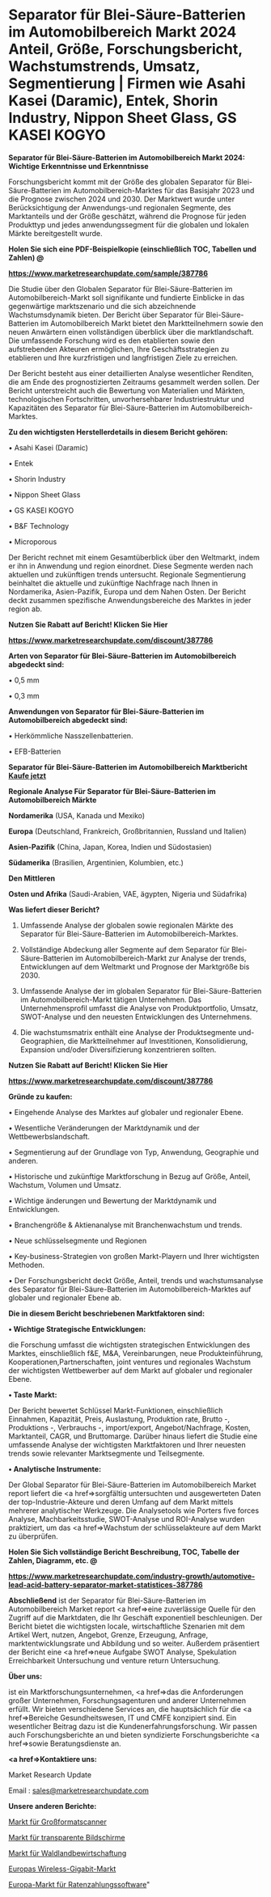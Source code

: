 # Separator für Blei-Säure-Batterien im Automobilbereich Markt 2024 Anteil, Größe, Forschungsbericht, Wachstumstrends, Umsatz, Segmentierung | Firmen wie Asahi Kasei (Daramic), Entek, Shorin Industry, Nippon Sheet Glass, GS KASEI KOGYO

<strong>Separator für Blei-Säure-Batterien im Automobilbereich Markt 2024: Wichtige Erkenntnisse und Erkenntnisse</strong>

Forschungsbericht kommt mit der Größe des globalen Separator für Blei-Säure-Batterien im Automobilbereich-Marktes für das Basisjahr 2023 und die Prognose zwischen 2024 und 2030. Der Marktwert wurde unter Berücksichtigung der Anwendungs-und regionalen Segmente, des Marktanteils und der Größe geschätzt, während die Prognose für jeden Produkttyp und jedes anwendungssegment für die globalen und lokalen Märkte bereitgestellt wurde.



<strong>Holen Sie sich eine PDF-Beispielkopie (einschließlich TOC, Tabellen und Zahlen) @
</strong>

<strong><a href=https://www.marketresearchupdate.com/sample/387786>

<strong>https://www.marketresearchupdate.com/sample/387786</u></font></a></strong></strong>

Die Studie über den Globalen Separator für Blei-Säure-Batterien im Automobilbereich-Markt soll signifikante und fundierte Einblicke in das gegenwärtige marktszenario und die sich abzeichnende Wachstumsdynamik bieten. Der Bericht über Separator für Blei-Säure-Batterien im Automobilbereich Markt bietet den Marktteilnehmern sowie den neuen Anwärtern einen vollständigen überblick über die marktlandschaft. Die umfassende Forschung wird es den etablierten sowie den aufstrebenden Akteuren ermöglichen, Ihre Geschäftsstrategien zu etablieren und Ihre kurzfristigen und langfristigen Ziele zu erreichen.

Der Bericht besteht aus einer detaillierten Analyse wesentlicher Renditen, die am Ende des prognostizierten Zeitraums gesammelt werden sollen. Der Bericht unterstreicht auch die Bewertung von Materialien und Märkten, technologischen Fortschritten, unvorhersehbarer Industriestruktur und Kapazitäten des Separator für Blei-Säure-Batterien im Automobilbereich-Marktes.



<strong>Zu den wichtigsten Herstellerdetails in diesem Bericht gehören:</strong>

• Asahi Kasei (Daramic)

• Entek

• Shorin Industry

• Nippon Sheet Glass

• GS KASEI KOGYO

• B&F Technology

• Microporous

Der Bericht rechnet mit einem Gesamtüberblick über den Weltmarkt, indem er ihn in Anwendung und region einordnet. Diese Segmente werden nach aktuellen und zukünftigen trends untersucht. Regionale Segmentierung beinhaltet die aktuelle und zukünftige Nachfrage nach Ihnen in Nordamerika, Asien-Pazifik, Europa und dem Nahen Osten. Der Bericht deckt zusammen spezifische Anwendungsbereiche des Marktes in jeder region ab.



<strong>Nutzen Sie Rabatt auf Bericht! Klicken Sie Hier
</strong>

<strong><a href=https://www.marketresearchupdate.com/discount/387786>https://www.marketresearchupdate.com/discount/387786</b></u></font></strong></a>



<strong>Arten von Separator für Blei-Säure-Batterien im Automobilbereich abgedeckt sind:</strong>

• 0,5 mm

• 0,3 mm



<strong>Anwendungen von Separator für Blei-Säure-Batterien im Automobilbereich abgedeckt sind:</strong>

• Herkömmliche Nasszellenbatterien.

• EFB-Batterien



<strong>Separator für Blei-Säure-Batterien im Automobilbereich Marktbericht <a href=https://www.marketresearchupdate.com/buynow/387786>Kaufe jetzt</a></strong>



<strong>Regionale Analyse Für Separator für Blei-Säure-Batterien im Automobilbereich Märkte</strong>



<strong>Nordamerika</strong> (USA, Kanada und Mexiko)



<strong>Europa</strong> (Deutschland, Frankreich, Großbritannien, Russland und Italien)



<strong>Asien-Pazifik</strong> (China, Japan, Korea, Indien und Südostasien)



<strong>Südamerika</strong> (Brasilien, Argentinien, Kolumbien, etc.)



<strong>Den Mittleren</strong> 

<strong>Osten und Afrika</strong> (Saudi-Arabien, VAE, ägypten, Nigeria und Südafrika)



<strong>Was liefert dieser Bericht?</strong>

1. Umfassende Analyse der globalen sowie regionalen Märkte des Separator für Blei-Säure-Batterien im Automobilbereich-Marktes.

2. Vollständige Abdeckung aller Segmente auf dem Separator für Blei-Säure-Batterien im Automobilbereich-Markt zur Analyse der trends, Entwicklungen auf dem Weltmarkt und Prognose der Marktgröße bis 2030.

3. Umfassende Analyse der im globalen Separator für Blei-Säure-Batterien im Automobilbereich-Markt tätigen Unternehmen. Das Unternehmensprofil umfasst die Analyse von Produktportfolio, Umsatz, SWOT-Analyse und den neuesten Entwicklungen des Unternehmens.

4. Die wachstumsmatrix enthält eine Analyse der Produktsegmente und-Geographien, die Marktteilnehmer auf Investitionen, Konsolidierung, Expansion und/oder Diversifizierung konzentrieren sollten.



<strong>Nutzen Sie Rabatt auf Bericht! Klicken Sie Hier
</strong>

<strong><a href=https://www.marketresearchupdate.com/discount/387786>https://www.marketresearchupdate.com/discount/387786</b></u></font></strong></a>



<strong>Gründe zu kaufen:</strong>

• Eingehende Analyse des Marktes auf globaler und regionaler Ebene.

• Wesentliche Veränderungen der Marktdynamik und der Wettbewerbslandschaft.

• Segmentierung auf der Grundlage von Typ, Anwendung, Geographie und anderen.

• Historische und zukünftige Marktforschung in Bezug auf Größe, Anteil, Wachstum, Volumen und Umsatz.

• Wichtige änderungen und Bewertung der Marktdynamik und Entwicklungen.

• Branchengröße &amp; Aktienanalyse mit Branchenwachstum und trends.

• Neue schlüsselsegmente und Regionen

• Key-business-Strategien von großen Markt-Playern und Ihrer wichtigsten Methoden.

• Der Forschungsbericht deckt Größe, Anteil, trends und wachstumsanalyse des Separator für Blei-Säure-Batterien im Automobilbereich-Marktes auf globaler und regionaler Ebene ab.



<strong>Die in diesem Bericht beschriebenen Marktfaktoren sind:</strong>



<strong>• Wichtige Strategische Entwicklungen:</strong>

die Forschung umfasst die wichtigsten strategischen Entwicklungen des Marktes, einschließlich f&amp;E, M&amp;A, Vereinbarungen, neue Produkteinführung, Kooperationen,Partnerschaften, joint ventures und regionales Wachstum der wichtigsten Wettbewerber auf dem Markt auf globaler und regionaler Ebene.



<strong>• Taste Markt:</strong>

Der Bericht bewertet Schlüssel Markt-Funktionen, einschließlich Einnahmen, Kapazität, Preis, Auslastung, Produktion rate, Brutto -, Produktions -, Verbrauchs -, import/export, Angebot/Nachfrage, Kosten, Marktanteil, CAGR, und Bruttomarge. Darüber hinaus liefert die Studie eine umfassende Analyse der wichtigsten Marktfaktoren und Ihrer neuesten trends sowie relevanter Marktsegmente und Teilsegmente.



<strong>• Analytische Instrumente:</strong>

Der Global Separator für Blei-Säure-Batterien im Automobilbereich Market report liefert die <a href=>sorgf</a>ältig untersuchten und ausgewerteten Daten der top-Industrie-Akteure und deren Umfang auf dem Markt mittels mehrerer analytischer Werkzeuge. Die Analysetools wie Porters five forces Analyse, Machbarkeitsstudie, SWOT-Analyse und ROI-Analyse wurden praktiziert, um das <a href=>Wachstum</a> der schlüsselakteure auf dem Markt zu überprüfen.



<strong>Holen Sie Sich vollständige Bericht Beschreibung, TOC, Tabelle der Zahlen, Diagramm, etc. @ </strong>

<strong><a href=https://www.marketresearchupdate.com/industry-growth/automotive-lead-acid-battery-separator-market-statistices-387786>https://www.marketresearchupdate.com/industry-growth/automotive-lead-acid-battery-separator-market-statistices-387786</a></font></strong>



<strong>Abschließend</strong> ist der Separator für Blei-Säure-Batterien im Automobilbereich Market report <a href=>eine</a> zuverlässige Quelle für den Zugriff auf die Marktdaten, die Ihr Geschäft exponentiell beschleunigen. Der Bericht bietet die wichtigsten locale, wirtschaftliche Szenarien mit dem Artikel Wert, nutzen, Angebot, Grenze, Erzeugung, Anfrage, marktentwicklungsrate und Abbildung und so weiter. Außerdem präsentiert der Bericht eine <a href=>neue</a> Aufgabe SWOT Analyse, Spekulation Erreichbarkeit Untersuchung und venture return Untersuchung.



<strong>Über uns:</strong>

 ist ein Marktforschungsunternehmen, <a href=>das</a> die Anforderungen großer Unternehmen, Forschungsagenturen und anderer Unternehmen erfüllt. Wir bieten verschiedene Services an, die hauptsächlich für die <a href=>Bereiche</a> Gesundheitswesen, IT und CMFE konzipiert sind. Ein wesentlicher Beitrag dazu ist die Kundenerfahrungsforschung. Wir passen auch Forschungsberichte an und bieten syndizierte Forschungsberichte <a href=>sowie</a> Beratungsdienste an.



<strong><a href=>Kontaktiere uns:</a></strong>

Market Research Update

Email : sales@marketresearchupdate.com



<strong>Unsere anderen Berichte:</strong>

<a href=https://www.linkedin.com/pulse/wide-format-scanner-market-growth-possibilities>Markt für Großformatscanner</a>

<a href=https://www.linkedin.com/pulse/transparent-screen-market-size-emerging-trends>Markt für transparente Bildschirme</a>

<a href=https://www.linkedin.com/pulse/forest-land-management-market-research-report>Markt für Waldlandbewirtschaftung</a>

<a href=https://www.linkedin.com/pulse/europe-wireless-gigabit-market-trends-2023-updated-business>Europas Wireless-Gigabit-Markt</a>

<a href=https://www.linkedin.com/pulse/europe-installment-payment-software-market-ynd5f/>Europa-Markt für Ratenzahlungssoftware</a>"
